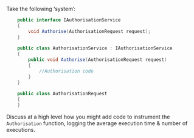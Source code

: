 Take the following ‘system’:

```C#
    public interface IAuthorisationService
    {
        void Authorise(AuthorisationRequest request);
    }
    
    public class AuthorisationService : IAuthorisationService
    {    
        public void Authorise(AuthorisationRequest request)
        {
            //Authorisation code
        }
    }
    
    public class AuthorisationRequest
    {
    }
```

Discuss at a high level how you might add code to instrument the `Authorisation` function, logging the average execution time & number of executions.


 
